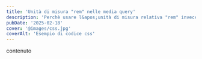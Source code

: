 ```yaml
---
title: 'Unità di misura "rem" nelle media query'
description: 'Perchè usare l&apos;unità di misura relativa "rem" invece dell&apos;unità di misura fissa "px"'
pubDate: '2025-02-18'
cover: '@images/css.jpg'
coverAlt: 'Esempio di codice css'
---
```


contenuto
